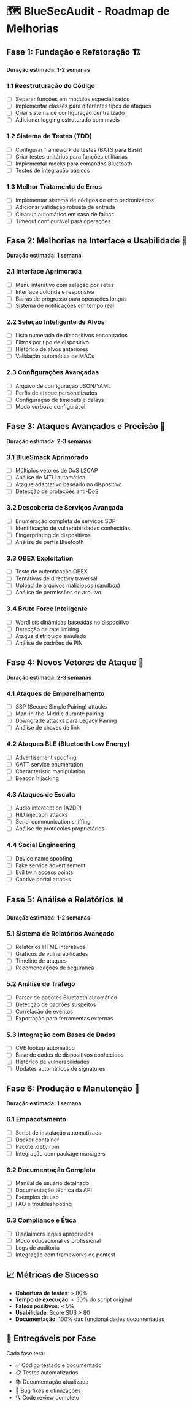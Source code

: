 # 🗺️ BlueSecAudit - Roadmap de Melhorias

## Fase 1: Fundação e Refatoração 🏗️
**Duração estimada: 1-2 semanas**

### 1.1 Reestruturação do Código
- [ ] Separar funções em módulos especializados
- [ ] Implementar classes para diferentes tipos de ataques
- [ ] Criar sistema de configuração centralizado
- [ ] Adicionar logging estruturado com níveis

### 1.2 Sistema de Testes (TDD)
- [ ] Configurar framework de testes (BATS para Bash)
- [ ] Criar testes unitários para funções utilitárias
- [ ] Implementar mocks para comandos Bluetooth
- [ ] Testes de integração básicos

### 1.3 Melhor Tratamento de Erros
- [ ] Implementar sistema de códigos de erro padronizados
- [ ] Adicionar validação robusta de entrada
- [ ] Cleanup automático em caso de falhas
- [ ] Timeout configurável para operações

## Fase 2: Melhorias na Interface e Usabilidade 🎨
**Duração estimada: 1 semana**

### 2.1 Interface Aprimorada
- [ ] Menu interativo com seleção por setas
- [ ] Interface colorida e responsiva
- [ ] Barras de progresso para operações longas
- [ ] Sistema de notificações em tempo real

### 2.2 Seleção Inteligente de Alvos
- [ ] Lista numerada de dispositivos encontrados
- [ ] Filtros por tipo de dispositivo
- [ ] Histórico de alvos anteriores
- [ ] Validação automática de MACs

### 2.3 Configurações Avançadas
- [ ] Arquivo de configuração JSON/YAML
- [ ] Perfis de ataque personalizados
- [ ] Configuração de timeouts e delays
- [ ] Modo verboso configurável

## Fase 3: Ataques Avançados e Precisão 🎯
**Duração estimada: 2-3 semanas**

### 3.1 BlueSmack Aprimorado
- [ ] Múltiplos vetores de DoS L2CAP
- [ ] Análise de MTU automática
- [ ] Ataque adaptativo baseado no dispositivo
- [ ] Detecção de proteções anti-DoS

### 3.2 Descoberta de Serviços Avançada
- [ ] Enumeração completa de serviços SDP
- [ ] Identificação de vulnerabilidades conhecidas
- [ ] Fingerprinting de dispositivos
- [ ] Análise de perfis Bluetooth

### 3.3 OBEX Exploitation
- [ ] Teste de autenticação OBEX
- [ ] Tentativas de directory traversal
- [ ] Upload de arquivos maliciosos (sandbox)
- [ ] Análise de permissões de arquivo

### 3.4 Brute Force Inteligente
- [ ] Wordlists dinâmicas baseadas no dispositivo
- [ ] Detecção de rate limiting
- [ ] Ataque distribuído simulado
- [ ] Análise de padrões de PIN

## Fase 4: Novos Vetores de Ataque 🚀
**Duração estimada: 2-3 semanas**

### 4.1 Ataques de Emparelhamento
- [ ] SSP (Secure Simple Pairing) attacks
- [ ] Man-in-the-Middle durante pairing
- [ ] Downgrade attacks para Legacy Pairing
- [ ] Análise de chaves de link

### 4.2 Ataques BLE (Bluetooth Low Energy)
- [ ] Advertisement spoofing
- [ ] GATT service enumeration
- [ ] Characteristic manipulation
- [ ] Beacon hijacking

### 4.3 Ataques de Escuta
- [ ] Audio interception (A2DP)
- [ ] HID injection attacks
- [ ] Serial communication sniffing
- [ ] Análise de protocolos proprietários

### 4.4 Social Engineering
- [ ] Device name spoofing
- [ ] Fake service advertisement
- [ ] Evil twin access points
- [ ] Captive portal attacks

## Fase 5: Análise e Relatórios 📊
**Duração estimada: 1-2 semanas**

### 5.1 Sistema de Relatórios Avançado
- [ ] Relatórios HTML interativos
- [ ] Gráficos de vulnerabilidades
- [ ] Timeline de ataques
- [ ] Recomendações de segurança

### 5.2 Análise de Tráfego
- [ ] Parser de pacotes Bluetooth automático
- [ ] Detecção de padrões suspeitos
- [ ] Correlação de eventos
- [ ] Exportação para ferramentas externas

### 5.3 Integração com Bases de Dados
- [ ] CVE lookup automático
- [ ] Base de dados de dispositivos conhecidos
- [ ] Histórico de vulnerabilidades
- [ ] Updates automáticos de signatures

## Fase 6: Produção e Manutenção 🔧
**Duração estimada: 1 semana**

### 6.1 Empacotamento
- [ ] Script de instalação automatizada
- [ ] Docker container
- [ ] Pacote .deb/.rpm
- [ ] Integração com package managers

### 6.2 Documentação Completa
- [ ] Manual de usuário detalhado
- [ ] Documentação técnica da API
- [ ] Exemplos de uso
- [ ] FAQ e troubleshooting

### 6.3 Compliance e Ética
- [ ] Disclaimers legais apropriados
- [ ] Modo educacional vs profissional
- [ ] Logs de auditoria
- [ ] Integração com frameworks de pentest

## 📈 Métricas de Sucesso

- **Cobertura de testes**: > 80%
- **Tempo de execução**: < 50% do script original
- **Falsos positivos**: < 5%
- **Usabilidade**: Score SUS > 80
- **Documentação**: 100% das funcionalidades documentadas

## 🎯 Entregáveis por Fase

Cada fase terá:
- ✅ Código testado e documentado
- 📋 Testes automatizados
- 📚 Documentação atualizada
- 🐛 Bug fixes e otimizações
- 🔍 Code review completo 